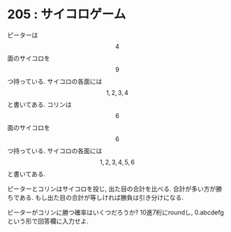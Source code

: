 # 205 : サイコロゲーム

ピーターは$$4$$面のサイコロを$$9$$つ持っている. サイコロの各面には$$1, 2, 3, 4$$と書いてある. コリンは$$6$$面のサイコロを$$6$$つ持っている. サイコロの各面には$$1, 2, 3, 4, 5, 6$$と書いてある.

ピーターとコリンはサイコロを投じ, 出た目の合計を比べる. 合計が多い方が勝ちである. もし出た目の合計が等しければ勝負は引き分けになる.

ピーターがコリンに勝つ確率はいくつだろうか? 10進7桁にroundし, 0.abcdefgという形で回答欄に入力せよ.

